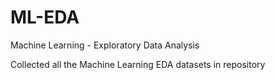 # ML-EDA
Machine Learning - Exploratory Data Analysis

Collected all the Machine Learning EDA datasets in repository 
